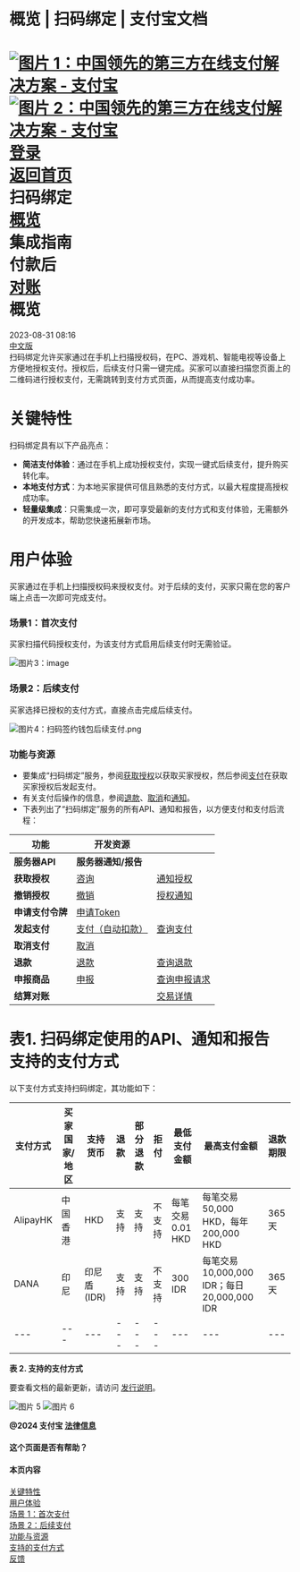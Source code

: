概览 | 扫码绑定 | 支付宝文档
===============  
[![图片 1：中国领先的第三方在线支付解决方案 - 支付宝](https://ac.alipay.com/storage/2024/3/26/d66c43c0-440d-4c97-9976-f2028a2c8c5e.svg)![图片 2：中国领先的第三方在线支付解决方案 - 支付宝](https://ac.alipay.com/storage/2024/3/26/a48bd336-aea0-4f16-bf83-616eacbb4434.svg)](/docs/)  
[登录](https://global.alipay.com/ilogin/account_login.htm?goto=https%3A%2F%2Fglobal.alipay.com%2Fdocs%2Fac%2Fscantopay_en%2Foverview)  
[返回首页](../../)  
扫码绑定  
[概览](/docs/ac/scantopay_en/overview)  
集成指南  
付款后  
[对账](/docs/ac/scantopay_en/settle_reconcile)  
概览
========  
2023-08-31 08:16  
[中文版](https://global.alipay.com/docs/ac/scantopay_cn/overview)  
扫码绑定允许买家通过在手机上扫描授权码，在PC、游戏机、智能电视等设备上方便地授权支付。授权后，后续支付只需一键完成。买家可以直接扫描您页面上的二维码进行授权支付，无需跳转到支付方式页面，从而提高支付成功率。  

关键特性
============  
扫码绑定具有以下产品亮点：  
*   **简洁支付体验**：通过在手机上成功授权支付，实现一键式后续支付，提升购买转化率。
*   **本地支付方式**：为本地买家提供可信且熟悉的支付方式，以最大程度提高授权成功率。
*   **轻量级集成**：只需集成一次，即可享受最新的支付方式和支付体验，无需额外的开发成本，帮助您快速拓展新市场。  

用户体验
===============
买家通过在手机上扫描授权码来授权支付。对于后续的支付，买家只需在您的客户端上点击一次即可完成支付。

### 场景1：首次支付
买家扫描代码授权支付，为该支付方式启用后续支付时无需验证。

![图片3：image](https://idocs-assets.marmot-cloud.com/storage/idocs87c36dc8dac653c1/1692871550769-850f47d9-8b72-4b74-ad3d-4ba9017e23a7.png)

### 场景2：后续支付
买家选择已授权的支付方式，直接点击完成后续支付。

![图片4：扫码签约钱包后续支付.png](https://idocs-assets.marmot-cloud.com/storage/idocs87c36dc8dac653c1/1693385123775-f28f5290-bef0-4372-9c08-53d8670a8ee2.png)

### 功能与资源
*   要集成“扫码绑定”服务，参阅[获取授权](https://global.alipay.com/docs/ac/scan_to_bind_en/authorization)以获取买家授权，然后参阅[支付](https://global.alipay.com/docs/ac/scan_to_bind_en/pay)在获取买家授权后发起支付。
*   有关支付后操作的信息，参阅[退款](https://global.alipay.com/docs/ac/scan_to_bind_en/refund)、[取消](https://global.alipay.com/docs/ac/scan_to_bind_en/cancel)和[通知](https://global.alipay.com/docs/ac/scan_to_bind_en/notification)。
*   下表列出了“扫码绑定”服务的所有API、通知和报告，以方便支付和支付后流程：

| **功能** | **开发资源** | |
| --- | --- | --- |
| **服务器API** | **服务器通知/报告** |
| **获取授权** | [咨询](https://global.alipay.com/docs/ac/ams/authconsult) | [通知授权](https://global.alipay.com/docs/ac/ams/notifyauth) |
| **撤销授权** | [撤销](https://global.alipay.com/docs/ac/ams/authrevocation) | [授权通知](https://global.alipay.com/docs/ac/ams/notifyauth) |
| **申请支付令牌** | [申请Token](https://global.alipay.com/docs/ac/ams/accesstokenapp) |  |
| **发起支付** | [支付（自动扣款）](https://global.alipay.com/docs/ac/ams/payment_agreement) | [查询支付](https://global.alipay.com/docs/ac/ams/paymentri_online) |
| **取消支付** | [取消](https://global.alipay.com/docs/ac/ams/paymentc_online) |  |
| **退款** | [退款](https://global.alipay.com/docs/ac/ams/refund_online) | [查询退款](https://global.alipay.com/docs/ac/ams/ir_online) |
| **申报商品** | [申报](https://global.alipay.com/docs/ac/ams/declare) | [查询申报请求](https://global.alipay.com/docs/ac/ams/inquirydeclare) |
| **结算对账** |  | [交易详情](https://global.alipay.com/docs/ac/reconcile/transaction_details) | [结算详情](https://global.alipay.com/docs/ac/reconcile/settlement_details) | [结算汇总](https://global.alipay.com/docs/ac/reconcile/settlement_summary) |
表1. 扫码绑定使用的API、通知和报告  
支持的支付方式
================

以下支付方式支持扫码绑定，其功能如下：

| **支付方式** | **买家国家/地区** | **支持货币** | **退款** | **部分退款** | **拒付** | **最低支付金额** | **最高支付金额** | **退款期限** |
| --- | --- | --- | --- | --- | --- | --- | --- | --- |
| AlipayHK | 中国香港 | HKD | 支持 | 支持 | 不支持 | 每笔交易0.01 HKD | 每笔交易50,000 HKD，每年200,000 HKD | 365天 |
| DANA | 印尼 | 印尼盾 (IDR) | 支持 | 支持 | 不支持 | 300 IDR | 每笔交易 10,000,000 IDR；每日 20,000,000 IDR | 365 天 |
| --- | --- | --- | --- | --- | --- | --- | --- | --- |
**表 2. 支持的支付方式**

要查看文档的最新更新，请访问 [发行说明](https://global.alipay.com/docs/releasenotes)。

![图片 5](https://ac.alipay.com/storage/2021/5/20/19b2c126-9442-4f16-8f20-e539b1db482a.png) ![图片 6](https://ac.alipay.com/storage/2021/5/20/e9f3f154-dbf0-455f-89f0-b3d4e0c14481.png)

**@2024 支付宝 [法律信息](https://global.alipay.com/docs/ac/platform/membership)**

#### 这个页面是否有帮助？

#### 本页内容

[关键特性](#uugdl "关键特性")  
[用户体验](#2lQCL "用户体验")  
[场景 1：首次支付](#4LBDz "场景 1：首次支付")  
[场景 2：后续支付](#elK1T "场景 2：后续支付")  
[功能与资源](#rcMbR "功能与资源")  
[支持的支付方式](#xGPEk "支持的支付方式")  
[反馈](#feedback)